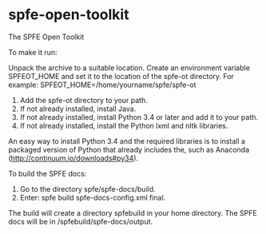 spfe-open-toolkit
=================

The SPFE Open Toolkit

To make it run:

Unpack the archive to a suitable location.
Create an environment variable SPFEOT_HOME and set it to the location of the spfe-ot directory. For example: SPFEOT_HOME=/home/yourname/spfe/spfe-ot

1. Add the spfe-ot directory to your path.
2. If not already installed, install Java.
3. If not already installed, install Python 3.4 or later and add it to your path.
4. If not already installed, install the Python lxml and nltk libraries. 

An easy way to install Python 3.4 and the required libraries is to install a packaged 
version of Python that already includes the, such as Anaconda (http://continuum.io/downloads#py34). 

To build the SPFE docs:

1. Go to the directory spfe/spfe-docs/build.
2. Enter: spfe build spfe-docs-config.xml final. 

The build will create a directory spfebuild in your home directory. 
The SPFE docs will be in /spfebuild/spfe-docs/output.

